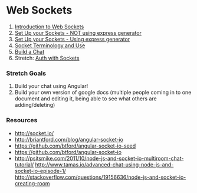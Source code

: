 # Web Sockets

1. [Introduction to Web Sockets](intro.md)
2. [Set Up your Sockets - NOT using express generator](noGenerator.md)
3. [Set Up your Sockets - Using express generator](generator.md)
3. [Socket Terminology and Use](usingSockets.md)
4. [Build a Chat](chatRoom.md)
5. Stretch: [Auth with Sockets](authentication.md)

### Stretch Goals
1. Build your chat using Angular!
2. Build your own version of google docs
  (multiple people coming in to one document and editing it, being able to see what others are adding/deleting)

### Resources
- http://socket.io/
- http://briantford.com/blog/angular-socket-io
- https://github.com/btford/angular-socket-io-seed
- https://github.com/btford/angular-socket-io
- http://psitsmike.com/2011/10/node-js-and-socket-io-multiroom-chat-tutorial/
http://www.tamas.io/advanced-chat-using-node-js-and-socket-io-episode-1/
http://stackoverflow.com/questions/19156636/node-js-and-socket-io-creating-room
